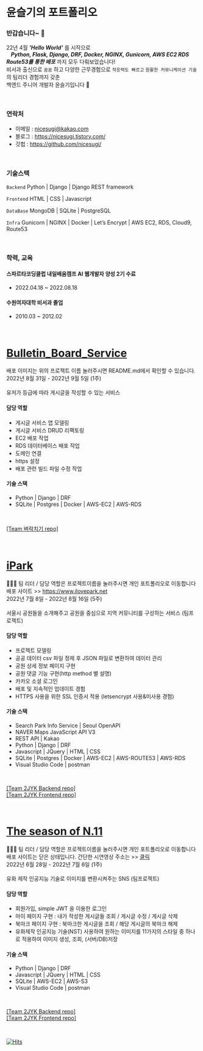 # 윤슬기의 포트폴리오

### 반갑습니다~ 👋

22년 4월 ***'Hello World'*** 를 시작으로<br>
&nbsp;&nbsp;    ***Python, Flask, Django, DRF, Docker, NGINX, Gunicorn, AWS EC2 RDS Route53를 통한 배포*** 까지 모두 다뤄보았습니다!  <br>
비서과 출신으로 `꼼꼼` 하고 다양한 근무경험으로 `적응력도 빠르고` `원활한 커뮤니케이션 기술`의 팀리더 경험까지 갖춘 <br>
백엔드 주니어 개발자 윤슬기입니다 🤗 <br>

<br>

### 연락처
- 이메일 : nicesugi@kakao.com
- 블로그 : https://nicesugi.tistory.com/
- 깃헙 : https://github.com/nicesugi/

<br>

### 기술스택

`Backend` Python | Django | Django REST framework

`Frontend` HTML | CSS | Javascript

`DataBase` MongoDB | SQLite | PostgreSQL

`Infra` Gunicorn | NGINX | Docker | Let’s Encrypt | AWS EC2, RDS, Cloud9, Route53

<br>

### 학력, 교육

#### 스파르타코딩클럽 내일배움캠프 AI 웹개발자 양성 2기 수료

- 2022.04.18 ~ 2022.08.18

#### 수원여자대학 비서과 졸업

- 2010.03 ~ 2012.02
        
<br>

# <a href="https://github.com/nicesugi/Bulletin_Board_Service.git">Bulletin_Board_Service</a>
배포 이미지는 위의 프로젝트 이름 눌러주시면 README.md에서 확인할 수 있습니다. <br>
2022년 8월 31일 - 2022년 9월 5일 (1주)<br><br>
유저가 등급에 따라 게시글을 작성할 수 있는 서비스 <br>

#### 담당 역할
        
- 게시글 서비스 앱 모델링
- 게시글 서비스 DRUD 리팩토링
- EC2 배포 작업
- RDS 데이터베이스 배포 작업
- 도메인 연결
- https 설정
- 배포 관련 빌드 파일 수정 작업

        
#### 기술 스택

- Python  |  Django  |  DRF
- SQLite |  Postgres  |  Docker  |  AWS-EC2  |  AWS-RDS
<br>


<a href="https://github.com/PreOnBoarding/Bulletin_Board_Service.git" target="_blank">[Team 벼락치기 repo]</a>


<br>

# <a href="https://github.com/nicesugi/2JYK-iPark">iPark</a>
💁🏻‍♀️ 팀 리더 / 담당 역할은 프로젝트이름을 눌러주시면 개인 포트폴리오로 이동합니다 <br>
배포 사이트 >> https://www.ilovepark.net <br>
2022년 7월 8일 - 2022년 8월 16일 (5주)<br><br>
서울시 공원들을 소개해주고 공원을 중심으로 지역 커뮤니티를 구성하는 서비스 (팀프로젝트)<br>

#### 담당 역할
        
- 프로젝트 모델링
- 공공 데이터 csv 파일 정제 후 JSON 파일로 변환하여 데이터 관리
- 공원 상세 정보 페이지 구현
- 공원 댓글 기능 구현(http method 별 설명)
- 카카오 소셜 로그인
- 배포 및 지속적인 업데이트 경험
- HTTPS 사용을 위한 SSL 인증서 적용 (letsencrypt 사용&미사용 경험)

        
#### 기술 스택

- Search Park Info Service | Seoul OpenAPI
- NAVER Maps JavaScript API V3
- REST API | Kakao
- Python  |  Django  |  DRF
- Javascript  |  JQuery  |  HTML  |  CSS
- SQLite |  Postgres  |  Docker  |  AWS-EC2  |  AWS-ROUTE53 |  AWS-RDS
- Visual Studio Code  |  postman
<br>


<a href="https://github.com/2JYK/iPark_django_backend" target="_blank">[Team 2JYK Backend repo]</a>
<br>
<a href="https://github.com/2JYK/iPark_frontend" target="_blank">[Team 2JYK Frontend repo]</a>


<br>


# <a href="https://github.com/nicesugi/2JYK-The_season_of_N.11">The season of N.11</a>
💁🏻‍♀️ 팀 리더 / 담당 역할은 프로젝트이름을 눌러주시면 개인 포트폴리오로 이동합니다 <br>
배포 사이트는 닫은 상태입니다. 간단한 시연영상 주소는 >> [클릭](https://tv.kakao.com/v/430188053) <br>
2022년 6월 28일 - 2022년 7월 6일 (1주)<br><br>
유화 제작 인공지능 기술로 이미지를 변환시켜주는 SNS (팀프로젝트)<br>

#### 담당 역할

- 회원가입, simple JWT 을 이용한 로그인
- 마이 페이지 구현 : 내가 작성한 게시글들 조회 / 게시글 수정 / 게시글 삭제
- 북마크 페이지 구현 : 북마크한 게시글을 조회 / 해당 게시글의 북마크 해제
- 유화제작 인공지능 기술(NST) 사용하여 원하는 이미지를 11가지의 스타일 중 하나로 적용하여 이미지 생성, 조회, (서버/DB)저장


#### 기술 스택

- Python  |  Django  |  DRF
- Javascript  |  JQuery  |  HTML  |  CSS
- SQLite |  AWS-EC2  |  AWS-S3 
- Visual Studio Code  |  postman
<br>


<a href="https://github.com/2JYK/The-season-of-N.11_backend" target="_blank">[Team 2JYK Backend repo]</a>
<br>
<a href="https://github.com/2JYK/The-season-of-N.11_frontend" target="_blank">[Team 2JYK Frontend repo]</a>

<br>

[![Hits](https://hits.seeyoufarm.com/api/count/incr/badge.svg?url=https%3A%2F%2Fgithub.com%2Fnicesugi%2F&count_bg=%2368F000&title_bg=%23FF1CBD&icon=&icon_color=%23E7E7E7&title=%F0%9F%A7%B8+Views&edge_flat=true)](https://hits.seeyoufarm.com)
